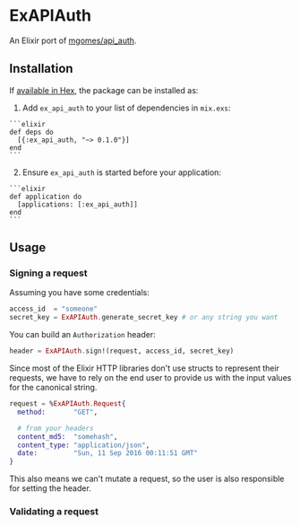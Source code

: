 # ExAPIAuth

An Elixir port of [mgomes/api_auth](https://github.com/mgomes/api_auth).

## Installation

If [available in Hex](https://hex.pm/docs/publish), the package can be installed as:

  1. Add `ex_api_auth` to your list of dependencies in `mix.exs`:

    ```elixir
    def deps do
      [{:ex_api_auth, "~> 0.1.0"}]
    end
    ```

  2. Ensure `ex_api_auth` is started before your application:

    ```elixir
    def application do
      [applications: [:ex_api_auth]]
    end
    ```

## Usage

### Signing a request

Assuming you have some credentials:
```elixir
access_id  = "someone"
secret_key = ExAPIAuth.generate_secret_key # or any string you want
```

You can build an `Authorization` header:
```elixir
header = ExAPIAuth.sign!(request, access_id, secret_key)
```

Since most of the Elixir HTTP libraries don't use structs to represent their requests,
we have to rely on the end user to provide us with the input values for the canonical string.

```elixir
request = %ExAPIAuth.Request{
  method:       "GET",

  # from your headers
  content_md5:  "somehash",
  content_type: "application/json",
  date:         "Sun, 11 Sep 2016 00:11:51 GMT"
}
```

This also means we can't mutate a request, so the user is also responsible for setting the header.

### Validating a request

```elixir

```
